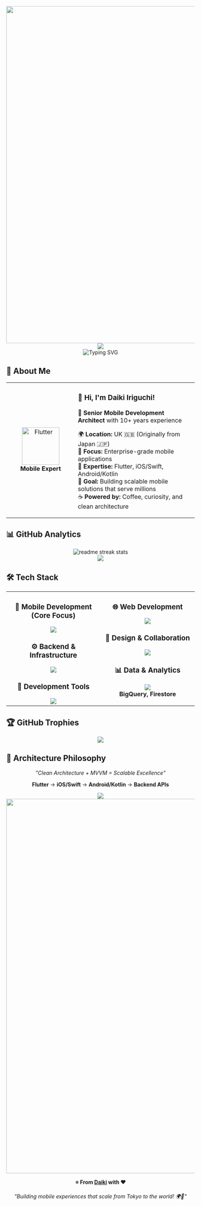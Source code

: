 <div align="center">
  <img src="https://user-images.githubusercontent.com/74038190/212284100-561aa473-3905-4a80-b561-0d28506553ee.gif" width="900">
</div>

<div align="center">
  <img src="https://capsule-render.vercel.app/api?type=waving&color=gradient&customColorList=0,2,2,5,30&height=150&section=header&animation=twinkling" />
</div>

<div align="center">
  <img src="https://readme-typing-svg.herokuapp.com?font=Fira+Code&size=32&duration=2800&pause=2000&color=2F81F7&center=true&vCenter=true&width=800&lines=Hey+there!+I'm+Daiki+%F0%9F%91%8B;Senior+Mobile+Developer+%F0%9F%9A%80;Flutter+%7C+iOS+%7C+Android+Expert+%E2%9C%A8;10%2B+Years+Experience+%F0%9F%93%9A;UK+Based+%F0%9F%8C%8D" alt="Typing SVG" />
</div>

## 🌟 **About Me**

<div align="center">

<table>
<tr>
<td width="200" align="center">
<img src="https://skillicons.dev/icons?i=flutter" width="100" height="100" alt="Flutter" />
<br><strong>Mobile Expert</strong>
</td>
<td width="400" align="left">

### 👋 **Hi, I'm Daiki Iriguchi!**
🚀 **Senior Mobile Development Architect** with 10+ years experience  

🌍 **Location:** UK 🇬🇧 (Originally from Japan 🇯🇵)  
💼 **Focus:** Enterprise-grade mobile applications  
📱 **Expertise:** Flutter, iOS/Swift, Android/Kotlin  
🎯 **Goal:** Building scalable mobile solutions that serve millions  
☕ **Powered by:** Coffee, curiosity, and clean architecture  

</td>
</tr>
</table>

</div>

## 📊 **GitHub Analytics**

<div align="center">
  <img src="https://github-readme-streak-stats.herokuapp.com/?user=mr-entrance&theme=transparent&border_radius=10&starting_year=2015" alt="readme streak stats" />
</div>

<div align="center">
  <img src="https://github-readme-activity-graph.vercel.app/graph?username=mr-entrance&custom_title=Daiki's%20GitHub%20Activity%20Graph&bg_color=0d1117&color=58a6ff&line=58a6ff&point=58a6ff&area=true&hide_border=true" />
</div>

## 🛠️ **Tech Stack**

<table align="center">
<tr>
<td width="50%" align="center" valign="top">

### 📱  **Mobile Development (Core Focus)**
<img src="https://skillicons.dev/icons?i=flutter,dart,swift,kotlin,java,androidstudio,xcode" />

### ⚙️  **Backend & Infrastructure**
<img src="https://skillicons.dev/icons?i=ruby,rails,postgresql,aws,gcp,firebase,redis" />

### 🔧  **Development Tools**
<img src="https://skillicons.dev/icons?i=vscode,git,github,docker,postman" />

</td>
<td width="50%" align="center" valign="top">

### 🌐  **Web Development**
<img src="https://skillicons.dev/icons?i=typescript,nextjs,tailwind,html,css,js" />

### 🎨  **Design & Collaboration**
<img src="https://skillicons.dev/icons?i=figma" />

### 📊  **Data & Analytics**
<img src="https://skillicons.dev/icons?i=googlecloud" />
<br>
<strong>BigQuery, Firestore</strong>

</td>
</tr>
</table>

## 🏆 **GitHub Trophies**

<div align="center">
  <img src="https://github-profile-trophy.vercel.app/?username=mr-entrance&theme=transparent&no-frame=true&no-bg=false&margin-w=4&column=7&rank=SECRET,SSS,SS,S,AAA,AA,A,B,C" />
</div>

## 🌟 **Architecture Philosophy**

<div align="center">

*"Clean Architecture + MVVM = Scalable Excellence"*

**Flutter** → **iOS/Swift** → **Android/Kotlin** → **Backend APIs**

</div>

<div align="center">
  <img src="https://capsule-render.vercel.app/api?type=waving&color=gradient&customColorList=0,2,2,5,30&height=120&section=footer&animation=twinkling" />
</div>

<div align="center">
  <img src="https://user-images.githubusercontent.com/74038190/212284115-f47cd8ff-2ffb-4b04-b5bf-4d1c14c0247f.gif" width="1000">
  
  **⭐ From [Daiki](https://github.com/mr-entrance) with ❤️**
  
  *"Building mobile experiences that scale from Tokyo to the world! 🌍📱"*
</div>
